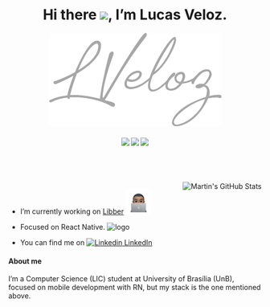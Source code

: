 <h1 align="center"> Hi there <img src="https://raw.githubusercontent.com/kaueMarques/kaueMarques/master/hi.gif" width="30px">, I’m Lucas Veloz. </h1>

<p align="center">
  <img src="./logoCinza.png" />
</p>
<h4 align="center">
  
![](https://img.shields.io/badge/Stack-ReactNative-informational?style=flat&logo=react&logoColor=white&color=61dbfb)
![](https://img.shields.io/badge/Stack-React.JS-informational?style=flat&logo=react&logoColor=white&color=61dbfb)
![](https://img.shields.io/badge/Stack-NodeJS-informational?style=flat&logo=ts-node&logoColor=white&color=3178C6)
</h4>

<br />
<br />
<br />
<img align="right" src="https://github-readme-stats.vercel.app/api?username=LucasVeloz&show_icons=true&line_height=27&count_private=true&title_color=ffffff&text_color=c9cacc&icon_color=f9f9f9&bg_color=1d1f21" alt="Martin's GitHub Stats" />

- I’m currently working on [Libber](https://github.com/LiberDevs) <img src="./Image.png" alt="memoji" width="50px" />

- Focused on React Native.  <img src="https://3ulsmb4eg8vz37c0vz2si64j-wpengine.netdna-ssl.com/wp-content/uploads/2019/05/react-native-UX-design.gif" alt="logo" width="50px" />

- You can find me on  [![Linkedin](https://i.stack.imgur.com/gVE0j.png)  LinkedIn](https://www.linkedin.com/in/LucasVeloz)


<h4>About me </h4>
I’m a Computer Science (LIC) student at University of Brasília (UnB), focused on mobile development with RN, but my stack is the one mentioned above.

